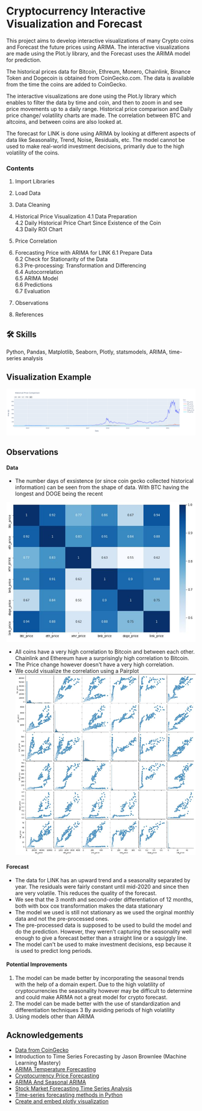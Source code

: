 
# Cryptocurrency Interactive Visualization and Forecast

This project aims to develop interactive visualizations of many Crypto coins and Forecast the future prices using ARIMA. The interactive visualizations are made using the Plot.ly library, and the Forecast uses the ARIMA model for prediction.

The historical prices data for Bitcoin, Ethreum, Monero, Chainlink, Binance Token and Dogecoin is obtained from CoinGecko.com. The data is available from the time the coins are added to CoinGecko.

The interactive visualizations are done using the Plot.ly library which enables to filter the data by time and coin, and then to zoom in and see price movements up to a daily range. Historical price comparison and Daily price change/ volatility charts are made. The correlation between BTC and altcoins, and between coins are also looked at.

The forecast for LINK is done using ARIMA by looking at different aspects of data like Seasonality, Trend, Noise, Residuals, etc. The model cannot be used to make real-world investment decisions, primarily due to the high volatility of the coins.

### Contents
1. Import Libraries

2. Load Data

3. Data Cleaning

4. Historical Price Visualization
4.1 Data Preparation\
4.2 Daily Historical Price Chart Since Existence of the Coin\
4.3 Daily ROI Chart

5. Price Correlation

6. Forecasting Price with ARIMA for LINK
6.1 Prepare Data\
6.2 Check for Stationarity of the Data\
6.3 Pre-processing: Transformation and Differencing\
6.4 Autocorrelation\
6.5 ARIMA Model\
6.6 Predictions\
6.7 Evaluation

7. Observations

8. References
## 🛠 Skills
Python, Pandas, Matplotlib, Seaborn, Plotly, statsmodels, ARIMA, time-series analysis

  
## Visualization Example

![Historical Prices](https://github.com/uvaise-n/Cryptocurrency-Interactive-Visualization-and-LINK-Forecast/blob/main/Historical%20Prices.gif "Historical Prices")



## Observations 

#### Data
- The number days of exsistence (or since coin gecko collected historical information) can be seen from the shape of data. With BTC having the longest and DOGE being the recent

![Correlation](https://github.com/uvaise-n/Cryptocurrency-Interactive-Visualization-and-LINK-Forecast/blob/main/Correlation.JPG)
- All coins have a very high correlation to Bitcoin and between each other. Chainlink and Ethereum have a surprisingly high correlation to Bitcoin.
- The Price change however doesn't have a very high correlation.
- We could visualize the correlation using a Pairplot
![Pairplot](https://github.com/uvaise-n/Cryptocurrency-Interactive-Visualization-and-LINK-Forecast/blob/main/Pairplot.JPG)

#### Forecast
- The data for LINK has an upward trend and a seasonality separated by year. The residuals were fairly constant until mid-2020 and since then are very volatile. This reduces the quality of the forecast.
- We see that the 3 month and second-order differentiation of 12 months, both with box cox transformation makes the data stationary
- The model we used is still not stationary as we used the orginal monthly data and not the pre-processed ones.
- The pre-processed data is supposed to be used to build the model and do the prediction. However, they weren't capturing the seasonality well enough to give a forecast better than a straight line or a squiggly line.
- The model can't be used to make investment decisions, esp because it is used to predict long periods.

#### Potential Improvements 
1. The model can be made better by incorporating the seasonal trends with the help of a domain expert. Due to the high volatility of cryptocurrencies the seasonality however may be difficult to determine and could make ARIMA not a great model for crypto forecast.
2. The model can be made better with the use of standardization and differentiation techniques
3 By avoiding periods of high volatility
4. Using models other than ARIMA

## Acknowledgements

 - [Data from CoinGecko](https://www.coingecko.com/en/coins/chainlink/historical_data/usd#panel)
 - Introduction to Time Series Forecasting by Jason Brownlee (Machine Learning Mastery) 
 - [ARIMA Temperature Forecasting](https://github.com/nachi-hebbar/ARIMA-Temperature_Forecasting)
 - [Cryptocurrency Price Forecasting](https://www.kaggle.com/taniaj/cryptocurrency-price-forecasting/)
 - [ARIMA And Seasonal ARIMA](https://github.com/krishnaik06/ARIMA-And-Seasonal-ARIMA)
 - [Stock Market Forecasting Time Series Analysis](https://www.kdnuggets.com/2020/01/stock-market-forecasting-time-series-analysis.html)
 - [Time-series forecasting methods in Python](https://machinelearningmastery.com/time-series-forecasting-methods-in-python-cheat-sheet/)
 - [Create and embed plotly visualization](https://towardsdatascience.com/how-to-create-a-plotly-visualization-and-embed-it-on-websites-517c1a78568b)
